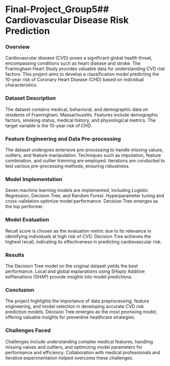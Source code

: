 # Final-Project_Group5## Cardiovascular Disease Risk Prediction

### Overview
Cardiovascular disease (CVD) poses a significant global health threat, encompassing conditions such as heart disease and stroke. The Framingham Heart Study provides valuable data for understanding CVD risk factors. This project aims to develop a classification model predicting the 10-year risk of Coronary Heart Disease (CHD) based on individual characteristics.

### Dataset Description
The dataset contains medical, behavioral, and demographic data on residents of Framingham, Massachusetts. Features include demographic factors, smoking status, medical history, and physiological metrics. The target variable is the 10-year risk of CHD.

### Feature Engineering and Data Pre-processing
The dataset undergoes extensive pre-processing to handle missing values, outliers, and feature manipulation. Techniques such as imputation, feature combination, and outlier trimming are employed. Iterations are conducted to test various pre-processing methods, ensuring robustness.

### Model Implementation
Seven machine learning models are implemented, including Logistic Regression, Decision Tree, and Random Forest. Hyperparameter tuning and cross-validation optimize model performance. Decision Tree emerges as the top performer.



### Model Evaluation
Recall score is chosen as the evaluation metric due to its relevance in identifying individuals at high risk of CVD. Decision Tree achieves the highest recall, indicating its effectiveness in predicting cardiovascular risk.

### Results
The Decision Tree model on the original dataset yields the best performance. Local and global explanations using SHaply Additive exPlanations (SHAP) provide insights into model predictions.

### Conclusion
The project highlights the importance of data preprocessing, feature engineering, and model selection in developing accurate CVD risk prediction models. Decision Tree emerges as the most promising model, offering valuable insights for preventive healthcare strategies.

### Challenges Faced
Challenges include understanding complex medical features, handling missing values and outliers, and optimizing model parameters for performance and efficiency. Collaboration with medical professionals and iterative experimentation helped overcome these challenges.
